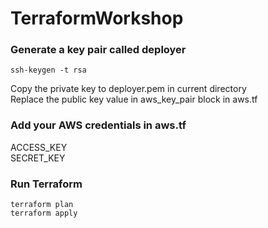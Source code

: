 # TerraformWorkshop

### Generate a key pair called deployer
```
ssh-keygen -t rsa
``` 
Copy the private key to deployer.pem in current directory <br/>
Replace the public key value in aws_key_pair block in aws.tf


### Add your AWS credentials in aws.tf
ACCESS_KEY <br/>
SECRET_KEY

### Run Terraform
```
terraform plan
terraform apply
```
